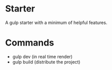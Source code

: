 # Starter
A gulp starter with a minimum of helpful features.

# Commands
  - gulp dev (in real time render)
  - gulp build (distribute the project)
